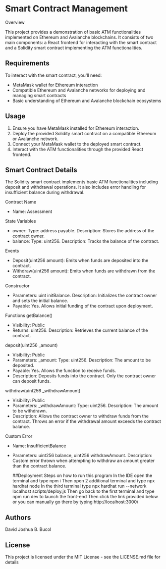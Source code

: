 # Smart Contract Management

Overview 

This project provides a demonstration of basic ATM functionalities implemented on Ethereum and Avalanche blockchains. It consists of two main components: a React frontend for interacting with the smart contract and a Solidity smart contract implementing the ATM functionalities.

## Requirements
To interact with the smart contract, you'll need:
* MetaMask wallet for Ethereum interaction
* Compatible Ethereum and Avalanche networks for deploying and managing smart contracts
* Basic understanding of Ethereum and Avalanche blockchain ecosystems

## Usage
1. Ensure you have MetaMask installed for Ethereum interaction.
2. Deploy the provided Solidity smart contract on a compatible Ethereum or Avalanche network.
3. Connect your MetaMask wallet to the deployed smart contract.
4. Interact with the ATM functionalities through the provided React frontend.

## Smart Contract Details 
The Solidity smart contract implements basic ATM functionalities including deposit and withdrawal operations. It also includes error handling for insufficient balance during withdrawal.

Contract Name
* Name: Assessment

State Variables
* owner: Type: address payable. Description: Stores the address of the contract owner.
* balance: Type: uint256. Description: Tracks the balance of the contract.

Events
* Deposit(uint256 amount): Emits when funds are deposited into the contract.
* Withdraw(uint256 amount): Emits when funds are withdrawn from the contract.

Constructor
* Parameters: uint initBalance. Description: Initializes the contract owner and sets the initial balance.
* Payable: Yes. Allows initial funding of the contract upon deployment.
  
Functions
getBalance()
* Visibility: Public
* Returns: uint256. Description: Retrieves the current balance of the contract.
  
deposit(uint256 _amount)
* Visibility: Public
* Parameters: _amount: Type: uint256. Description: The amount to be deposited.
* Payable: Yes. Allows the function to receive funds.
* Description: Deposits funds into the contract. Only the contract owner can deposit funds.
  
withdraw(uint256 _withdrawAmount)
* Visibility: Public
* Parameters: _withdrawAmount: Type: uint256. Description: The amount to be withdrawn.
* Description: Allows the contract owner to withdraw funds from the contract. Throws an error if the withdrawal amount exceeds the contract balance.

Custom Error
* Name: InsufficientBalance
* Parameters: uint256 balance, uint256 withdrawAmount. Description: Custom error thrown when attempting to withdraw an amount greater than the contract balance.

  ##Deployment
Steps on how to run this program 
In the IDE open the terminal and type npm i
Then open 2 additional terminal and type npx hardhat node
In the third terminal type npx hardhat run --network localhost scripts/deploy.js
Then go back to the first terminal and type npm run dev to launch the front-end
Then click the link provided below or you can manually go there by typing http://localhost:3000/

## Authors
David Joshua B. Bucol

## License
This project is licensed under the MIT License - see the LICENSE.md file for details

